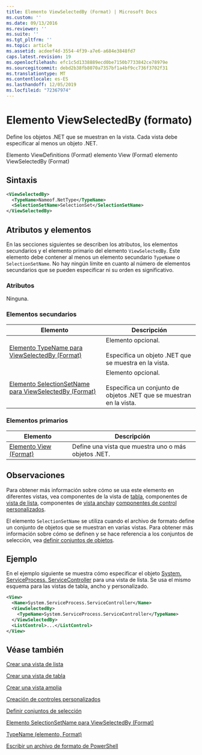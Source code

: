 ```yaml
---
title: Elemento ViewSelectedBy (Format) | Microsoft Docs
ms.custom: ''
ms.date: 09/13/2016
ms.reviewer: ''
ms.suite: ''
ms.tgt_pltfrm: ''
ms.topic: article
ms.assetid: acdeef4d-3554-4f39-a7e6-a684e3848fd7
caps.latest.revision: 19
ms.openlocfilehash: efc1c5d1338889ecd0be7150b7733842ce78979e
ms.sourcegitcommit: debd2b38fb8070a7357bf1a4bf9cc736f3702f31
ms.translationtype: MT
ms.contentlocale: es-ES
ms.lasthandoff: 12/05/2019
ms.locfileid: "72367974"
---
```

# <a name="viewselectedby-element-format"></a>Elemento ViewSelectedBy (formato)

Define los objetos .NET que se muestran en la vista. Cada vista debe especificar al menos un objeto .NET.

Elemento ViewDefinitions (Format) elemento View (Format) elemento ViewSelectedBy (Format)

## <a name="syntax"></a>Sintaxis

```xml
<ViewSelectedBy>
  <TypeName>Nameof.NetType</TypeName>
  <SelectionSetName>SelectionSet</SelectionSetName>
</ViewSelectedBy>
```

## <a name="attributes-and-elements"></a>Atributos y elementos

En las secciones siguientes se describen los atributos, los elementos secundarios y el elemento primario del elemento `ViewSelectedBy`. Este elemento debe contener al menos un elemento secundario `TypeName` o `SelectionSetName`. No hay ningún límite en cuanto al número de elementos secundarios que se pueden especificar ni su orden es significativo.

### <a name="attributes"></a>Atributos

Ninguna.

### <a name="child-elements"></a>Elementos secundarios

|Elemento|Descripción|
|-------------|-----------------|
|[Elemento TypeName para ViewSelectedBy (Format)](./typename-element-for-viewselectedby-format.md)|Elemento opcional.<br /><br /> Especifica un objeto .NET que se muestra en la vista.|
|[Elemento SelectionSetName para ViewSelectedBy (Format)](./selectionsetname-element-for-viewselectedby-format.md)|Elemento opcional.<br /><br /> Especifica un conjunto de objetos .NET que se muestran en la vista.|

### <a name="parent-elements"></a>Elementos primarios

|Elemento|Descripción|
|-------------|-----------------|
|[Elemento View (Format)](./view-element-format.md)|Define una vista que muestra uno o más objetos .NET.|

## <a name="remarks"></a>Observaciones

Para obtener más información sobre cómo se usa este elemento en diferentes vistas, vea componentes de la vista de [tabla](./creating-a-table-view.md), componentes de [vista de lista](./creating-a-list-view.md), componentes de [vista ancha](./creating-a-wide-view.md)y [componentes de control personalizados](./creating-custom-controls.md).

El elemento `SelectionSetName` se utiliza cuando el archivo de formato define un conjunto de objetos que se muestran en varias vistas. Para obtener más información sobre cómo se definen y se hace referencia a los conjuntos de selección, vea [definir conjuntos de objetos](./defining-selection-sets.md).

## <a name="example"></a>Ejemplo

En el ejemplo siguiente se muestra cómo especificar el objeto [System. ServiceProcess. ServiceController](/dotnet/api/System.ServiceProcess.ServiceController) para una vista de lista. Se usa el mismo esquema para las vistas de tabla, ancho y personalizado.

```xml
<View>
  <Name>System.ServiceProcess.ServiceController</Name>
  <ViewSelectedBy>
    <TypeName>System.ServiceProcess.ServiceController</TypeName>
  </ViewSelectedBy>
  <ListControl>...</ListControl>
</View>
```

## <a name="see-also"></a>Véase también

[Crear una vista de lista](./creating-a-list-view.md)

[Crear una vista de tabla](./creating-a-table-view.md)

[Crear una vista amplia](./creating-a-wide-view.md)

[Creación de controles personalizados](./creating-custom-controls.md)

[Definir conjuntos de selección](./defining-selection-sets.md)

[Elemento SelectionSetName para ViewSelectedBy (Format)](./selectionsetname-element-for-viewselectedby-format.md)

[TypeName (elemento, Format)](./typename-element-for-viewselectedby-format.md)

[Escribir un archivo de formato de PowerShell](./writing-a-powershell-formatting-file.md)
